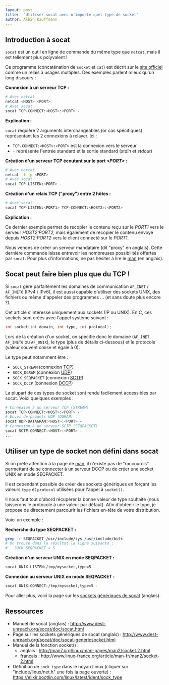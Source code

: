 ```yaml
---
layout: post
title:  "Utiliser socat avec n'importe quel type de socket"
author: Albin Kauffmann
---
```


## Introduction à socat

`socat` est un outil en ligne de commande du même type que `netcat`, mais il est tellement plus polyvalent !

Ce programme (concaténation de `socket` et `cat`) est décrit sur le [site officiel](http://www.dest-unreach.org/socat) comme un relais à usages multiples.
Des exemples parlent mieux qu'un long discours :

**Connexion à un serveur TCP :**

```bash
# Avec netcat
netcat <HOST> <PORT>
# Avec socat
socat TCP-CONNECT:<HOST>:<PORT> -
```

**Explication :**

`socat` requière 2 arguments interchangeables (or cas spécifiques) représentant les 2 connexions à relayer.
Ici :

* `TCP-CONNECT:<HOST>:<PORT>` est la connexion vers le serveur
* `-` représente l'entrée standard et la sortie standard (_stdin_ et _stdout_)

**Création d'un serveur TCP écoutant sur le port _\<PORT\>_ :**

```bash
# Avec netcat
netcat -l -p <PORT>
# Avec socat
socat TCP-LISTEN:<PORT> -
```

**Création d'un relais TCP ("proxy") entre 2 hôtes :**

```bash
# Avec socat
socat TCP-LISTEN:<PORT1> TCP-CONNECT:<HOST2>:<PORT2>
```

**Explication :**

Ce dernier exemple permet de recopier le contenu reçu sur le _PORT1_ vers le serveur _HOST2:PORT2_,
mais également de recopier le contenu envoyé depuis _HOST2:PORT2_ vers le client connecté sur le _PORT1_.

Nous venons de créer un serveur mandataire (dit "proxy" en anglais).
Cette dernière commande laisse entrevoir les nombreuses possibilités offertes par `socat`.
Pour plus d'informations, ne pas hésiter à lire le [man](http://www.dest-unreach.org/socat/doc/socat.html) (en anglais).

## Socat peut faire bien plus que du TCP !

Si `socat` gère parfaitement les domaines de communication `AF_INET` / `AF_INET6` (IPv4 / IPv6), il est aussi capable d'utiliser des sockets UNIX, des fichiers ou même d'appeler des programmes ... (et sans doute plus encore ?).

Cet article s'intéresse uniquement aux sockets (IP ou UNIX).
En C, ces sockets sont créés avec l'appel système suivant :

```c
int socket(int domain, int type, int protocol);
```

Lors de la création d'un socket, on spécifie donc le domaine (`AF_INET`, `AF_INET6` ou `AF_UNIX`),
le type (plus de détails ci-dessous) et le protocole (valeur souvent omise et égale à 0).

Le type peut notamment être :

* `SOCK_STREAM` (connexion [TCP](https://fr.wikipedia.org/wiki/Transmission_Control_Protocol))
* `SOCK_DGRAM` (connexion [UDP](https://fr.wikipedia.org/wiki/User_Datagram_Protocol))
* `SOCK_SEQPACKET` (connexion [SCTP](https://fr.wikipedia.org/wiki/Stream_Control_Transmission_Protocol))
* `SOCK_DCCP` (connexion [DCCP](https://fr.wikipedia.org/wiki/Datagram_Congestion_Control_Protocol))

La plupart de ces types de socket sont rendu facilement accessibles par socat.
Voici quelques exemples :

```bash
# Connexion à un serveur TCP (STREAM)
socat TCP-CONNECT:<HOST>:<PORT> -
# Envoi de paquets UDP (DGRAM)
socat UDP-DATAGRAM:<HOST>:<PORT> -
# Connexion à un serveur SCTP (SEQPACKET)
socat SCTP-CONNECT:<HOST>:<PORT> -
...
```

## Utiliser un type de socket non défini dans socat

Si on prête attention à la page de [man](http://www.dest-unreach.org/socat/doc/socat.html),
il n'existe pas de "raccourcis" permettant de se connecter à un serveur DCCP ou de créer une socket UNIX en mode SEQPACKET.

Il est cependant possible de créer des sockets génériques en forçant les valeurs `type` et `protocol` utilisées pour l'appel à `socket()`.

Il nous faut tout d'abord récupérer la bonne valeur de type souhaité (nous laisserons le protocole à une valeur par défaut).
Afin d'obtenir le type, je propose de directement parcourir les fichiers en-tête de votre distribution.

Voici un exemple :

**Recherche du type SEQPACKET :**

```bash
grep -r SEQPACKET /usr/include/sys /usr/include/bits
# On trouve dans le résultat la ligne suivante :
#   SOCK_SEQPACKET = 5
```

**Création d'un serveur UNIX en mode SEQPACKET :**

```bash
socat UNIX-LISTEN:/tmp/mysocket,type=5 -
```

**Connexion au serveur UNIX en mode SEQPACKET :**

```bash
socat UNIX-CONNECT:/tmp/mysocket,type=5 -
```

Pour aller plus, voici la page sur les [sockets génériques de socat](http://www.dest-unreach.org/socat/doc/socat-genericsocket.html) (anglais).

## Ressources

* Manuel de socat (anglais) : <http://www.dest-unreach.org/socat/doc/socat.html>
* Page sur les sockets génériques de socat (anglais) : <http://www.dest-unreach.org/socat/doc/socat-genericsocket.html>
* Manuel de la fonction socket() :
  * anglais : <http://man7.org/linux/man-pages/man2/socket.2.html>
  * français : <http://www.linux-france.org/article/man-fr/man2/socket-2.html>
* Définition de `sock_type` dans le noyau Linux (cliquer sur "include/linux/net.h" une fois la page ouverte) : <https://elixir.bootlin.com/linux/latest/ident/sock_type>
